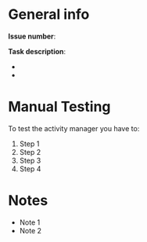 # General info

**Issue number**: 

**Task description**: 

 - 
 - 

# Manual Testing
To test the activity manager you have to:

1. Step 1
2. Step 2
3. Step 3
4. Step 4

# Notes
- Note 1
- Note 2

